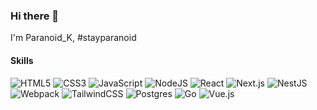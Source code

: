 ### Hi there 👋

I'm Paranoid_K, #stayparanoid

#### Skills

<div>
  <img src="https://img.shields.io/badge/html5-%23E34F26.svg?&style=for-the-badge&logo=html5&logoColor=white" alt="HTML5" />
  <img src="https://img.shields.io/badge/css3-%231572B6.svg?&style=for-the-badge&logo=css3&logoColor=white" alt="CSS3" />
  <img src="https://img.shields.io/badge/javascript-%23323330.svg?&style=for-the-badge&logo=javascript&logoColor=%23F7DF1E" alt="JavaScript" />
  <img src="https://img.shields.io/badge/node.js-%2343853D.svg?&style=for-the-badge&logo=node.js&logoColor=white" alt="NodeJS" />
  <img src="https://img.shields.io/badge/react-%2320232a.svg?&style=for-the-badge&logo=react&logoColor=%2361DAFB" alt="React" />
  <img src="https://img.shields.io/badge/next.js-%23000000.svg?logo=next.js&logoColor=white&style=for-the-badge" alt="Next.js" />
  <img src="https://img.shields.io/badge/nestjs-%23e0234e.svg?logo=nestjs&logoColor=white&style=for-the-badge" alt="NestJS" />
  <img src="https://img.shields.io/badge/webpack-%231e72b3.svg?logo=webpack&logoColor=white&style=for-the-badge" alt="Webpack" />
  <img src="https://img.shields.io/badge/tailwindcss-%2338b2ac.svg?logo=tailwind-css&logoColor=white&style=for-the-badge" alt="TailwindCSS" />
  <img src="https://img.shields.io/badge/postgres-%23336791.svg?logo=postgresql&logoColor=white&style=for-the-badge" alt="Postgres" />
  <img src="https://img.shields.io/badge/go-%2300add8.svg?logo=go&logoColor=white&style=for-the-badge" alt="Go" />
  <img src="https://img.shields.io/badge/vue.js-%2335495e.svg?logo=vue.js&logoColor=%234fc08d&style=for-the-badge" alt="Vue.js" />
</div>
